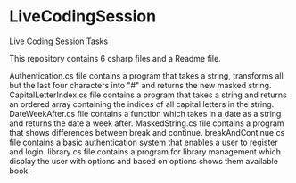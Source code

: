 # LiveCodingSession
Live Coding Session Tasks

This repository contains 6 csharp files and a Readme file. 

Authentication.cs file contains a program that takes a string, transforms all but the last four characters into "#" and returns the new masked string. 
CapitalLetterIndex.cs file contains a program that takes a string and returns an ordered array containing the indices of all capital letters in the string. 
DateWeekAfter.cs file contains a function which takes in a date as a string and returns the date a week after. 
MaskedString.cs file contains a program that shows differences between break and continue. 
breakAndContinue.cs file contains a basic authentication system that enables a user to register and login. 
library.cs file contains a program for library management which display the user with options and based on options shows them available book.  
